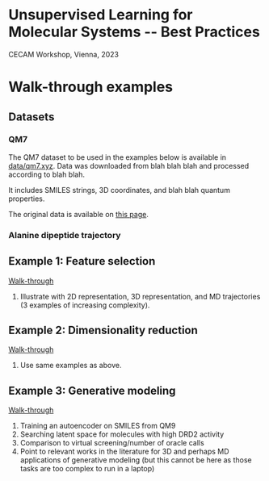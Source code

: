 # Unsupervised Learning for Molecular Systems -- Best Practices
CECAM Workshop, Vienna, 2023

# Walk-through examples

## Datasets
### QM7
The QM7 dataset to be used in the examples below is available in [data/qm7.xyz](./data/qm7.xyz). Data was downloaded from blah blah blah and processed according to blah blah.

It includes SMILES strings, 3D coordinates, and blah blah quantum properties.

The original data is available on [this page](http://quantum-machine.org/datasets/).

### Alanine dipeptide trajectory


## Example 1: Feature selection
[Walk-through](./walk-throughs/1-Feature-Selection.ipynb)
1. Illustrate with 2D representation, 3D representation, and MD trajectories (3 examples of increasing complexity).

## Example 2: Dimensionality reduction
[Walk-through](./walk-throughs/2-Dimensionality-Reduction.ipynb)
1. Use same examples as above.

## Example 3: Generative modeling
[Walk-through](./walk-throughs/3-Generative-Modeling.ipynb)
1. Training an autoencoder on SMILES from QM9
2. Searching latent space for molecules with high DRD2 activity
3. Comparison to virtual screening/number of oracle calls
4. Point to relevant works in the literature for 3D and perhaps MD applications of generative modeling (but this cannot be here as those tasks are too complex to run in a laptop)
